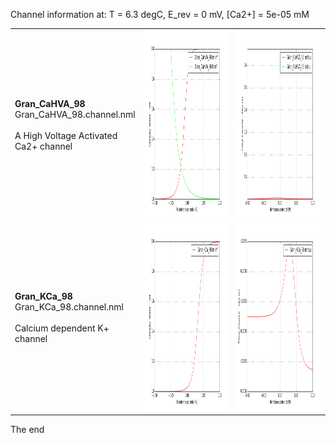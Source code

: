     

Channel information at: T = 6.3 degC, E_rev = 0 mV, [Ca2+] = 5e-05 mM

<table>
    <tr>
<td width="130px">
    <b>Gran_CaHVA_98</b><br/>
    Gran_CaHVA_98.channel.nml<br/><br/>
    A High Voltage Activated Ca2+ channel<br/>
</td>
<td>
<a href="Gran_CaHVA_98.inf.png"><img alt="Gran_CaHVA_98 steady state" src="Gran_CaHVA_98.inf.png" height="300"/></a>
</td>
<td>
<a href="Gran_CaHVA_98.tau.png"><img alt="Gran_CaHVA_98 time course" src="Gran_CaHVA_98.tau.png" height="300"/></a>
</td>
</tr>
    <tr>
<td width="130px">
    <b>Gran_KCa_98</b><br/>
    Gran_KCa_98.channel.nml<br/><br/>
    Calcium dependent K+ channel<br/>
</td>
<td>
<a href="Gran_KCa_98.inf.png"><img alt="Gran_KCa_98 steady state" src="Gran_KCa_98.inf.png" height="300"/></a>
</td>
<td>
<a href="Gran_KCa_98.tau.png"><img alt="Gran_KCa_98 time course" src="Gran_KCa_98.tau.png" height="300"/></a>
</td>
</tr>
</table>
        
The end
